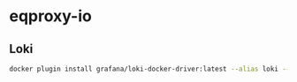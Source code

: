 # eqproxy-io


## Loki

```bash
docker plugin install grafana/loki-docker-driver:latest --alias loki --grant-all-permissions
```